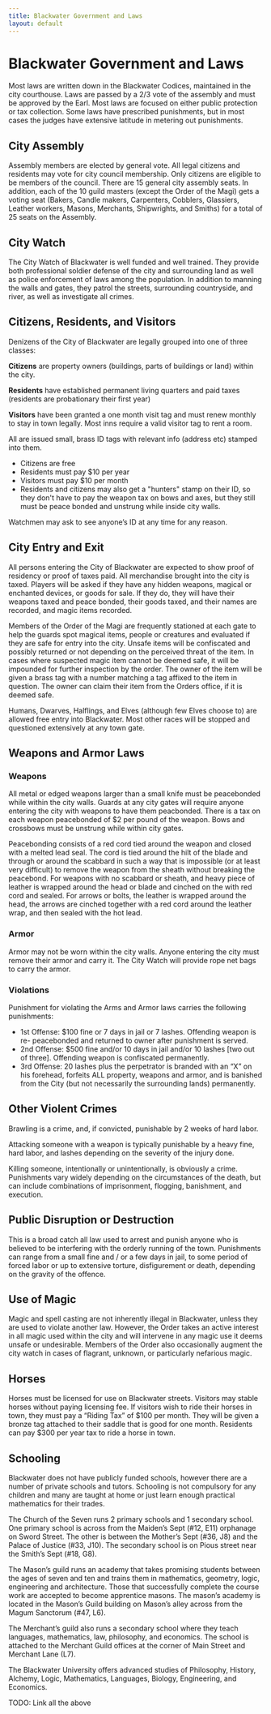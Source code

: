 ```yaml
---
title: Blackwater Government and Laws
layout: default
---
```


# Blackwater Government and Laws

Most laws are written down in the Blackwater Codices, maintained in the city courthouse.
Laws are passed by a 2/3 vote of the assembly and must be approved by the Earl.
Most laws are focused on either public protection or tax collection.
Some laws have prescribed punishments, but in most cases the judges have extensive latitude in metering out punishments.

## City Assembly

Assembly members are elected by general vote.
All legal citizens and residents may vote for city council membership.
Only citizens are eligible to be members of the council.
There are 15 general city assembly seats.
In addition, each of the 10 guild masters (except the Order of the Magi) gets a voting seat (Bakers, Candle makers, Carpenters, Cobblers, Glassiers, Leather workers, Masons, Merchants, Shipwrights, and Smiths) for a total of 25 seats on the Assembly.

## City Watch

The City Watch of Blackwater is well funded and well trained.
They provide both professional soldier defense of the city and surrounding land as well as police enforcement of laws among the population.
In addition to manning the walls and gates, they patrol the streets, surrounding countryside, and river, as well as investigate all crimes.

## Citizens, Residents, and Visitors

Denizens of the City of Blackwater are legally grouped into one of three classes:

**Citizens** are property owners (buildings, parts of buildings or land) within the city.

**Residents** have established permanent living quarters and paid taxes (residents are probationary their first year)

**Visitors** have been granted a one month visit tag and must renew monthly to stay in town legally.
Most inns require a valid visitor tag to rent a room.

All are issued small, brass ID tags with relevant info (address etc) stamped into them.

* Citizens are free
* Residents must pay $10 per year
* Visitors must pay $10 per month
* Residents and citizens may also get a "hunters" stamp on their ID, so they don't have to pay the weapon tax on bows and axes, but they still must be peace bonded and unstrung while inside city walls.

Watchmen may ask to see anyone’s ID at any time for any reason.

## City Entry and Exit

All persons entering the City of Blackwater are expected to show proof of residency or proof of taxes paid.
All merchandise brought into the city is taxed. Players will be asked if they have any hidden weapons, magical or enchanted devices, or goods for sale.
If they do, they will have their weapons taxed and peace bonded, their goods taxed, and their names are recorded, and magic items recorded.

Members of the Order of the Magi are frequently stationed at each gate to help the guards spot magical items, people or creatures and evaluated if they are safe for entry into the city.
Unsafe items will be confiscated and possibly returned or not depending on the perceived threat of the item.
In cases where suspected magic item cannot be deemed safe, it will be impounded for further inspection by the order.
The owner of the item will be given a brass tag with a number matching a tag affixed to the item in question.
The owner can claim their item from the Orders office, if it is deemed safe.

Humans, Dwarves, Halflings, and Elves (although few Elves choose to) are allowed free entry into Blackwater.
Most other races will be stopped and questioned extensively at any town gate.

## Weapons and Armor Laws

### Weapons

All metal or edged weapons larger than a small knife must be peacebonded while within the city walls.
Guards at any city gates will require anyone entering the city with weapons to have them peacbonded.
There is a tax on each weapon peacebonded of $2 per pound of the weapon.
Bows and crossbows must be unstrung while within city gates.

Peacebonding consists of a red cord tied around the weapon and closed with a melted lead seal.
The cord is tied around the hilt of the blade and through or around the scabbard in such a way that is impossible (or at least very difficult) to remove the weapon from the sheath without breaking the peacebond.
For weapons with no scabbard or sheath, and heavy piece of leather is wrapped around the head or blade and cinched on the with red cord and sealed.
For arrows or bolts, the leather is wrapped around the head, the arrows are cinched together with a red cord around the leather wrap, and then sealed with the hot lead.

### Armor

Armor may not be worn within the city walls.
Anyone entering the city must remove their armor and carry it.
The City Watch will provide rope net bags to carry the armor.

### Violations

Punishment for violating the Arms and Armor laws carries the following punishments:

* 1st Offense: $100 fine or 7 days in jail or 7 lashes.
  Offending weapon is re- peacebonded and returned to owner after punishment is served.
* 2nd Offense: $500 fine and/or 10 days in jail and/or 10 lashes [two out of three].
  Offending weapon is confiscated permanently.
* 3rd Offense: 20 lashes plus the perpetrator is branded with an “X” on his forehead, forfeits ALL property, weapons and armor, and is banished from the City (but not necessarily the surrounding lands) permanently.

## Other Violent Crimes

Brawling is a crime, and, if convicted, punishable by 2 weeks of hard labor.

Attacking someone with a weapon is typically punishable by a heavy fine, hard labor, and lashes depending on the severity of the injury done.

Killing someone, intentionally or unintentionally, is obviously a crime.
Punishments vary widely depending on the circumstances of the death, but can include combinations of imprisonment, flogging, banishment, and execution.

## Public Disruption or Destruction

This is a broad catch all law used to arrest and punish anyone who is believed to be interfering with the orderly running of the town.
Punishments can range from a small fine and / or a few days in jail, to some period of forced labor or up to extensive torture, disfigurement or death, depending on the gravity of the offence.

## Use of Magic

Magic and spell casting are not inherently illegal in Blackwater, unless they are used to violate another law.
However, the Order takes an active interest in all magic used within the city and will intervene in any magic use it deems unsafe or undesirable.
Members of the Order also occasionally augment the city watch in cases of flagrant, unknown, or particularly nefarious magic.

## Horses

Horses must be licensed for use on Blackwater streets.
Visitors may stable horses without paying licensing fee.
If visitors wish to ride their horses in town, they must pay a “Riding Tax” of $100 per month.
They will be given a bronze tag attached to their saddle that is good for one month.
Residents can pay $300 per year tax to ride a horse in town.

## Schooling

Blackwater does not have publicly funded schools, however there are a number of private schools and tutors.
Schooling is not compulsory for any children and many are taught at home or just learn enough practical mathematics for their trades.

The Church of the Seven runs 2 primary schools and 1 secondary school.
One primary school is across from the Maiden’s Sept (#12, E11) orphanage on Sword Street.
The other is between the Mother’s Sept (#36, J8) and the Palace of Justice (#33, J10).
The secondary school is on Pious street near the Smith’s Sept (#18, G8).

The Mason’s guild runs an academy that takes promising students between the ages of seven and ten and trains them in mathematics, geometry, logic, engineering and architecture.
Those that successfully complete the course work are accepted to become apprentice masons.
The mason’s academy is located in the Mason’s Guild building on Mason’s alley across from the Magum Sanctorum (#47, L6).

The Merchant’s guild also runs a secondary school where they teach languages, mathematics, law, philosophy, and economics.
The school is attached to the Merchant Guild offices at the corner of Main Street and Merchant Lane (L7).

The Blackwater University offers advanced studies of Philosophy, History, Alchemy, Logic, Mathematics, Languages, Biology, Engineering, and Economics.

TODO: Link all the above
